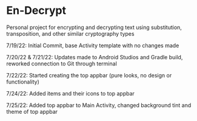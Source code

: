 # En-Decrypt
Personal project for encrypting and decrypting text using substitution, transposition, and other similar cryptography types

7/19/22: Initial Commit, base Activity template with no changes made

7/20/22 & 7/21/22: Updates made to Android Studios and Gradle build, reworked connection to Git through terminal

7/22/22: Started creating the top appbar (pure looks, no design or functionality)

7/24/22: Added items and their icons to top appbar

7/25/22: Added top appbar to Main Activity, changed background tint and theme of top appbar
